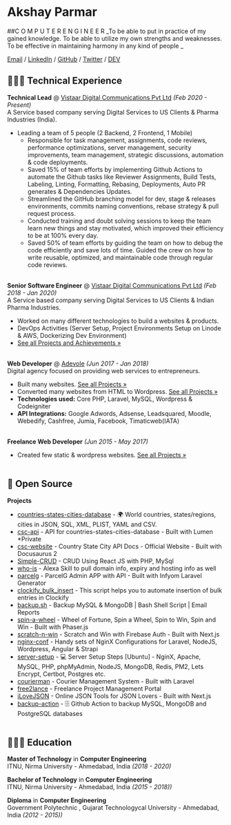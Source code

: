 # Akshay Parmar
##C O M P U T E R E N G I N E E R
_To be able to put in practice of my gained knowledge. To be able to utilize my own strengths and weaknesses. To be effective in maintaining harmony in any kind of people _ <br>

[Email](mailto:mr.akshay.parmar@gmail.com) / [LinkedIn](https://www.linkedin.com/in/dr5hn/) / [GitHub](https://github.com/dr5hn/) / [Twitter](https://twitter.com/dr5hn/) / [DEV](https://dev.to/dr5hn/)

## 👨🏻‍💻 Technical Experience

**Technical Lead** @ [Vistaar Digital Communications Pvt Ltd](https://vistaardigital.com/) _(Feb 2020 - Present)_<br>
A Service based company serving Digital Services to US Clients & Pharma Industries (India).

* Leading a team of 5 people (2 Backend, 2 Frontend, 1 Mobile)
  * Responsible for task management, assignments, code reviews, performance optimizations, server management, security improvements, team management, strategic discussions, automation & code deployments.
  * Saved 15% of team efforts by implementing Github Actions to automate the Github tasks like Reviewer Assignments, Build Tests, Labeling, Linting, Formatting, Rebasing, Deployments, Auto PR generates & Dependencies Updates.
  * Streamlined the GitHub branching model for dev, stage & releases environments, commits naming conventions, rebase strategy & pull request process.
  * Conducted training and doubt solving sessions to keep the team learn new things and stay motivated, which improved their efficiency to be at 100% every day.
  * Saved 50% of team efforts by guiding the team on how to debug the code efficiently and save lots of time.
Guided the crew on how to write reusable, optimized, and maintainable code through regular code reviews.
	<br><br>

**Senior Software Engineer** @ [Vistaar Digital Communications Pvt Ltd](https://vistaardigital.com/) _(Feb 2018 - Jan 2020)_<br>
A Service based company serving Digital Services to US Clients & Indian Pharma Industries.

* Worked on many different technologies to build a websites & products.
* DevOps Activities (Server Setup, Project Environments Setup on Linode & AWS, Dockerizing Dev Environment)
* [See all Projects and Achievements »](./achievements.md)
	<br><br>

**Web Developer** @ [Adevole](http://www.adevole.com/) _(Jun 2017 - Jan 2018)_ <br/>
Digital agency focused on providing web services to entrepreneurs.

* Built many websites. [See all Projects »](./projects.md)
* Converted many websites from HTML to Wordpress. [See all Projects »](./projects.md)
* **Technologies used:** Core PHP, Laravel, MySQL, Wordpress & Codeigniter
* **API Integrations:** Google Adwords, Adsense, Leadsquared, Moodle, Webedify, Cashfree, Jumia, Facebook, Timaticweb(IATA)
	<br><br>

**Freelance Web Developer** _(Jun 2015 - May 2017)_<br/>

* Created few static & wordpress websites. [See all Projects »](./projects.md)
	<br><br>

## 📌 Open Source

**Projects**

- [countries-states-cities-database](https://github.com/dr5hn/countries-states-cities-database) - 
🌍 World countries, states/regions, cities in JSON, SQL, XML, PLIST, YAML and CSV.
- [csc-api](https://github.com/dr5hn/csc-api) - API for countries-states-cities-database - Built with Lumen *Private
- [csc-website](https://github.com/dr5hn/csc-website) - Country State City API Docs - Official Website - Built with Docusaurus 2
- [Simple-CRUD](https://github.com/dr5hn/Simple-CRUD) - CRUD Using React JS with PHP, MySql
- [who-is](https://github.com/dr5hn/who-is) - Alexa Skill to pull domain info, expiry and hosting info as well
- [parcelg](https://github.com/dr5hn/parcelg) - ParcelG Admin APP with API - Built with Infyom Laravel Generator
- [clockify\_bulk\_insert](https://github.com/dr5hn/clockify_bulk_insert) - This script helps you to automate insertion of bulk entries in Clockify
- [backup.sh](https://github.com/dr5hn/backup.sh) - Backup MySQL & MongoDB | Bash Shell Script | Email Reports
- [spin-a-wheel](https://github.com/dr5hn/spin-a-wheel) - Wheel of Fortune, Spin a Wheel, Spin to Win, Spin and Win - Built with Phaser.js
- [scratch-n-win](https://github.com/dr5hn/scratch-n-win) - Scratch and Win with Firebase Auth - Built with Next.js
- [nginx-conf](https://github.com/dr5hn/nginx-conf) - Handy sets of NginX Configurations for Laravel, NodeJS, Wordpress, Angular & Strapi
- [server-setup](https://github.com/dr5hn/server-setup) - 💻 Server Setup Steps [Ubuntu] - NginX, Apache, MySQL, PHP, phpMyAdmin, NodeJS, MongoDB, Redis, PM2, Lets Encrypt, Certbot, Postgres etc.
- [courierman](https://github.com/webgeeks-in/courierman) - Courier Management System - Built with Laravel
- [free2lance](https://github.com/webgeeks-in/free2lance) - Freelance Project Management Portal
- [iLoveJSON](https://github.com/ilovejson/ilovejson) - Online JSON Tools for JSON Lovers - Built with Next.js
- [backup-action](https://github.com/valerianpereira/backup-action) - 🗄️ Github Action to backup MySQL, MongoDB and PostgreSQL databases
	<br><br>
	
## 👨🏻‍🎓 Education

**Master of Technology** in **Computer Engineering** <br>
ITNU, Nirma University - Ahmedabad, India _(2018 - 2020)_ <br>

**Bachelor of Technology** in **Computer Engineering** <br>
ITNU, Nirma University - Ahmedabad, India _(2015 - 2018))_

**Diploma** in **Computer Engineering** <br>
Government Polytechnic , Gujarat Technologycal University - Ahmedabad, India _(2012 - 2015))_

